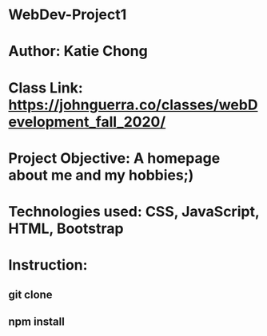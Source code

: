# WebDev-Project1
# Author: Katie Chong
# Class Link: https://johnguerra.co/classes/webDevelopment_fall_2020/
# Project Objective: A homepage about me and my hobbies;) 
# Technologies used: CSS, JavaScript, HTML, Bootstrap
# Instruction: 
## git clone 
## npm install 
